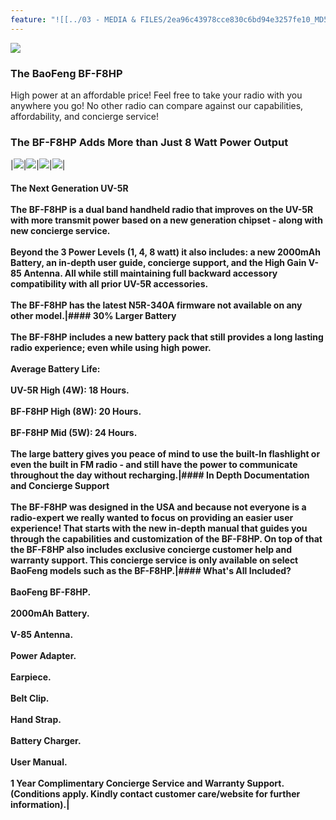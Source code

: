 ```yaml
---
feature: "![[../03 - MEDIA & FILES/2ea96c43978cce830c6bd94e3257fe10_MD5.jpg]]"
---
```

![](../03%20-%20MEDIA%20&%20FILES/2ea96c43978cce830c6bd94e3257fe10_MD5.jpg)

### The BaoFeng BF-F8HP

High power at an affordable price! Feel free to take your radio with you anywhere you go! No other radio can compare against our capabilities, affordability, and concierge service!

### The BF-F8HP Adds More than Just 8 Watt Power Output

|![](../03%20-%20MEDIA%20&%20FILES/915ffb9d7d0fa5e26bee05b02ec32c6c_MD5.jpg)|![](../03%20-%20MEDIA%20&%20FILES/16b7ee451627d240683a32a4cb2f60aa_MD5.jpg)|![](../03%20-%20MEDIA%20&%20FILES/ed12f86f7658a2fc4e8d19e78f70c094_MD5.jpg)|![](../03%20-%20MEDIA%20&%20FILES/c3e6d365f51b9997c3513fe4d283399a_MD5.jpg)|

#### The Next Generation UV-5R<br><br>The BF-F8HP is a dual band handheld radio that improves on the UV-5R with more transmit power based on a new generation chipset - along with new concierge service.<br><br>Beyond the 3 Power Levels (1, 4, 8 watt) it also includes: a new 2000mAh Battery, an in-depth user guide, concierge support, and the High Gain V-85 Antenna. All while still maintaining full backward accessory compatibility with all prior UV-5R accessories.<br><br>The BF-F8HP has the latest N5R-340A firmware not available on any other model.|#### 30% Larger Battery<br><br>The BF-F8HP includes a new battery pack that still provides a long lasting radio experience; even while using high power.<br><br>Average Battery Life:<br><br>UV-5R High (4W): 18 Hours.<br><br>BF-F8HP High (8W): 20 Hours.<br><br>BF-F8HP Mid (5W): 24 Hours.<br><br>The large battery gives you peace of mind to use the built-In flashlight or even the built in FM radio - and still have the power to communicate throughout the day without recharging.|#### In Depth Documentation and Concierge Support<br><br>The BF-F8HP was designed in the USA and because not everyone is a radio-expert we really wanted to focus on providing an easier user experience! That starts with the new in-depth manual that guides you through the capabilities and customization of the BF-F8HP. On top of that the BF-F8HP also includes exclusive concierge customer help and warranty support. This concierge service is only available on select BaoFeng models such as the BF-F8HP.|#### What's All Included?<br><br>BaoFeng BF-F8HP.<br><br>2000mAh Battery.<br><br>V-85 Antenna.<br><br>Power Adapter.<br><br>Earpiece.<br><br>Belt Clip.<br><br>Hand Strap.<br><br>Battery Charger.<br><br>User Manual.<br><br>1 Year Complimentary Concierge Service and Warranty Support. (Conditions apply. Kindly contact customer care/website for further information).|